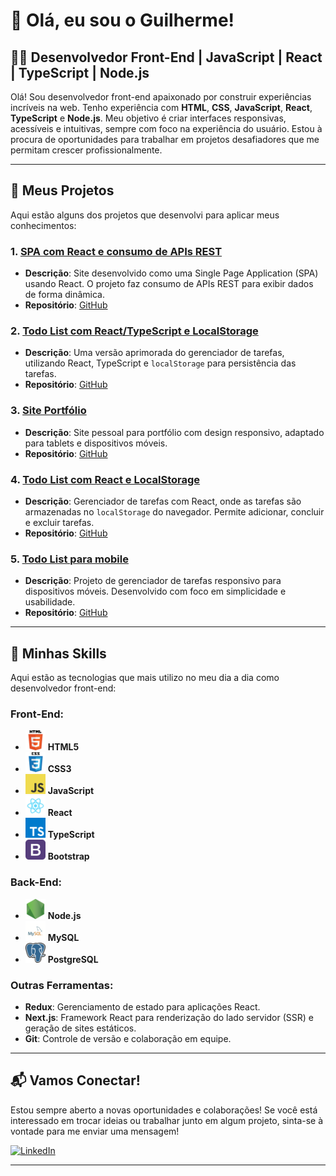 # 💜 Olá, eu sou o Guilherme!

## 👨‍💻 Desenvolvedor Front-End | JavaScript | React | TypeScript | Node.js

Olá! Sou desenvolvedor front-end apaixonado por construir experiências incríveis na web. Tenho experiência com **HTML**, **CSS**, **JavaScript**, **React**, **TypeScript** e **Node.js**. Meu objetivo é criar interfaces responsivas, acessíveis e intuitivas, sempre com foco na experiência do usuário. Estou à procura de oportunidades para trabalhar em projetos desafiadores que me permitam crescer profissionalmente.

---

## 🚀 Meus Projetos

Aqui estão alguns dos projetos que desenvolvi para aplicar meus conhecimentos:

### 1. [**SPA com React e consumo de APIs REST**](https://arquitetura-spa-react.vercel.app)
- **Descrição**: Site desenvolvido como uma Single Page Application (SPA) usando React. O projeto faz consumo de APIs REST para exibir dados de forma dinâmica.
- **Repositório**: [GitHub](https://github.com/guilerm3/arquitetura-spa-react)

### 2. [**Todo List com React/TypeScript e LocalStorage**](https://gerenciador-typescript-duiz3urk4-guilhermes-projects-26f2b68c.vercel.app/)
- **Descrição**: Uma versão aprimorada do gerenciador de tarefas, utilizando React, TypeScript e `localStorage` para persistência das tarefas.
- **Repositório**: [GitHub](https://github.com/guilerm3/gerenciador-typescript)

### 3. [**Site Portfólio**](https://guilerm3.github.io/site-portifolio01/)
- **Descrição**: Site pessoal para portfólio com design responsivo, adaptado para tablets e dispositivos móveis.
- **Repositório**: [GitHub](https://github.com/guilerm3/site-portifolio01)

### 4. [**Todo List com React e LocalStorage**](https://guilerm3.github.io/TODO-LIST/)
- **Descrição**: Gerenciador de tarefas com React, onde as tarefas são armazenadas no `localStorage` do navegador. Permite adicionar, concluir e excluir tarefas.
- **Repositório**: [GitHub](https://github.com/guilerm3/TODO-LIST)

### 5. [**Todo List para mobile**](https://guilerm3.github.io/RID185998_Desafio03/)
- **Descrição**: Projeto de gerenciador de tarefas responsivo para dispositivos móveis. Desenvolvido com foco em simplicidade e usabilidade.
- **Repositório**: [GitHub](https://github.com/guilerm3/RID185998_Desafio03)



---

## 🚀 Minhas Skills

Aqui estão as tecnologias que mais utilizo no meu dia a dia como desenvolvedor front-end:

### **Front-End**:
- <img height="32" src="https://raw.githubusercontent.com/github/explore/80688e429a7d4ef2fca1e82350fe8e3517d3494d/topics/html/html.png" alt="HTML5"/> **HTML5**
- <img height="32" src="https://raw.githubusercontent.com/github/explore/80688e429a7d4ef2fca1e82350fe8e3517d3494d/topics/css/css.png" alt="CSS3"/> **CSS3**
- <img height="32" src="https://raw.githubusercontent.com/github/explore/80688e429a7d4ef2fca1e82350fe8e3517d3494d/topics/javascript/javascript.png" alt="JavaScript"/> **JavaScript**
- <img height="32" src="https://raw.githubusercontent.com/github/explore/80688e429a7d4ef2fca1e82350fe8e3517d3494d/topics/react/react.png" alt="React"/> **React**
- <img height="32" src="https://raw.githubusercontent.com/github/explore/80688e429a7d4ef2fca1e82350fe8e3517d3494d/topics/typescript/typescript.png" alt="TypeScript"/> **TypeScript**
- <img height="32" src="https://raw.githubusercontent.com/github/explore/80688e429a7d4ef2fca1e82350fe8e3517d3494d/topics/bootstrap/bootstrap.png" alt="Bootstrap"/> **Bootstrap**

### **Back-End**:
- <img height="32" src="https://raw.githubusercontent.com/github/explore/80688e429a7d4ef2fca1e82350fe8e3517d3494d/topics/nodejs/nodejs.png" alt="Node.js"/> **Node.js**
- <img height="32" src="https://raw.githubusercontent.com/github/explore/80688e429a7d4ef2fca1e82350fe8e3517d3494d/topics/mysql/mysql.png" alt="MySQL"/> **MySQL**
- <img height="32" src="https://raw.githubusercontent.com/github/explore/80688e429a7d4ef2fca1e82350fe8e3517d3494d/topics/postgresql/postgresql.png" alt="PostgreSQL"/> **PostgreSQL**

### **Outras Ferramentas**:
- **Redux**: Gerenciamento de estado para aplicações React.
- **Next.js**: Framework React para renderização do lado servidor (SSR) e geração de sites estáticos.
- **Git**: Controle de versão e colaboração em equipe.

---

## 📬 Vamos Conectar!

Estou sempre aberto a novas oportunidades e colaborações! Se você está interessado em trocar ideias ou trabalhar junto em algum projeto, sinta-se à vontade para me enviar uma mensagem!

[![LinkedIn](https://img.shields.io/badge/linkedin-%230077B5.svg?&style=for-the-badge&logo=linkedin&logoColor=white)](https://www.linkedin.com/in/guilherme-augusto-14069a214/)

---
